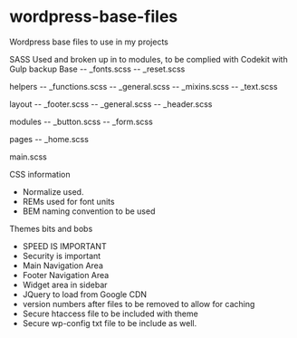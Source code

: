 # wordpress-base-files
Wordpress base files to use in my projects

SASS Used and broken up in to modules, to be complied with Codekit with Gulp backup
Base
-- _fonts.scss
-- _reset.scss

helpers
-- _functions.scss
-- _general.scss
-- _mixins.scss
-- _text.scss

layout
-- _footer.scss
-- _general.scss
-- _header.scss

modules
-- _button.scss
-- _form.scss

pages
-- _home.scss

main.scss

CSS information
- Normalize used.
- REMs used for font units
- BEM naming convention to be used


Themes bits and bobs
- SPEED IS IMPORTANT
- Security is important
- Main Navigation Area
- Footer Navigation Area
- Widget area in sidebar
- JQuery to load from Google CDN
- version numbers after files to be removed to allow for caching
- Secure htaccess file to be included with theme
- Secure wp-config txt file to be include as well.

